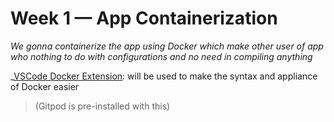# Week 1 — App Containerization
*We gonna containerize the app using Docker which make other user of app who nothing to do with configurations and no need in compiling anything*

_[VSCode Docker Extension](https://code.visualstudio.com/docs/containers/overview): will be used to make the syntax and appliance of Docker easier 
> (Gitpod is pre-installed with this)